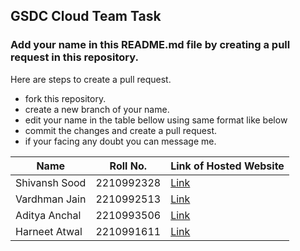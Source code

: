 ## GSDC Cloud Team Task

### Add your name in this README.md file by creating a pull request in this repository.
Here are steps to create a pull request.
- fork this repository.
- create a new branch of your name.
- edit your name in the table bellow using same format like below
- commit the changes and create a pull request.
- if your facing any doubt you can message me.


| Name | Roll No. | Link of Hosted Website |
| --------------- | --------------- | --------------- |
| Shivansh Sood  | 2210992328 | [Link](https://soodshivansh.github.io/GDSC-Project.github.io/) |
| Vardhman Jain  | 2210992513 | [Link](https://vardhman0000.github.io/GDSC/sample-website.html) |
| Aditya Anchal  | 2210993506 | [Link](https://mikepence10cent.github.io/GDSCWEBSITE/) |
| Harneet  Atwal| 2210991611|[Link](https://harneet-atwal8.github.io/websitehosting.github.io/)|

